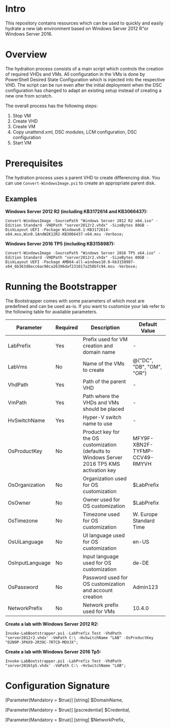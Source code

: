 # Intro
This repository contains resources which can be used to quickly and easily hydrate a new lab environment based on Windows Server 2012 R"or Windows Server 2016.

# Overview
The hydration process consists of a main script which controls the creation of required VHDs and VMs. All configuration in the VMs is done by PowerShell Desired State Configuration which is injected into the respective VHD. The script can be run even after the initial deployment when the DSC configuration has changed to adapt an existing setup instead of creating a new one from scratch.

The overall process has the following steps:

1. Stop VM
2. Create VHD
3. Create VM
4. Copy unattend.xml, DSC modules, LCM configuration, DSC configuration
5. Start VM

# Prerequisites
The hydration process uses a parent VHD to create differencing disk. You can use ``Convert-WindowsImage.ps1`` to create an appropriate parent disk.

## Examples
**Windows Server 2012 R2 (including KB3172614 and KB3066437):**

``Convert-WindowsImage -SourcePath "Windows Server 2012 R2 x64.iso" -Edition Standard -VHDPath "server2012r2.vhdx" -SizeBytes 80GB -DiskLayout UEFI -Package Windows8.1-KB3172614-x64.msu,Win8.1AndW2K12R2-KB3066437-x64.msu -Verbose;``

**Windows Server 2016 TP5 (including KB3158987):**

``Convert-WindowsImage -SourcePath "Windows Server 2016 TP5 x64.iso" -Edition Standard -VHDPath "server2012r2.vhdx" -SizeBytes 80GB -DiskLayout UEFI -Package AMD64-all-windows10.0-kb3158987-x64_6b363d8ecc6ac98ca26396daf231017a258bfc94.msu -Verbose;``

# Running the Bootstrapper
The Bootstrapper comes with some parameters of which most are predefined and can be used as-is. If you want to customize your lab refer to the following table for available parameters.

Parameter | Required | Description | Default Value
--------- | -------- | ----------- | -------------
LabPrefix | Yes | Prefix used for VM creation and domain name | -
LabVms | No | Name of the VMs to create | @("DC", "DB", "OM", "OR")
VhdPath | Yes | Path of the parent VHD | -
VmPath | Yes | Path where the VHDs and VMs should be placed | -
HvSwitchName | Yes | Hyper-V switch name to use | -
OsProductKey | No | Product key for the OS customization (defaults to Windows Server 2016 TP5 KMS activation key | MFY9F-XBN2F-TYFMP-CCV49-RMYVH
OsOrganization | No | Organization used for OS customization | $LabPrefix
OsOwner | No | Owner used for OS customization | $LabPrefix
OsTimezone | No  | Timezone used for OS customization | W. Europe Standard Time
OsUiLanguage | No | UI language used for OS customization | en-US
OsInputLanguage | No | Input language used for OS customization | de-DE
OsPassword | No | Password used for OS customization and account creation | Admin123
NetworkPrefix | No | Network prefix used for VMs | 10.4.0

**Create a lab with Windows Server 2012 R2:**

``Invoke-LabBootstrapper.ps1 -LabPrefix Test -VhdPath "server2012r2.vhdx' -VmPath C:\ -HvSwitchName "LAB" -OsProductKey "D2N9P-3P6X9-2R39C-7RTCD-MDVJX";``

**Create a lab with Windows Server 2016 Tp5:**

``Invoke-LabBootstrapper.ps1 -LabPrefix Test -VhdPath "server2016tp5.vhdx' -VmPath C:\ -HvSwitchName "LAB";``

# Configuration Signature
[Parameter(Mandatory = $true)]
[string] $DomainName,

[Parameter(Mandatory = $true)]
[pscredential] $Credential,

[Parameter(Mandatory = $true)]
[string] $NetworkPrefix,
